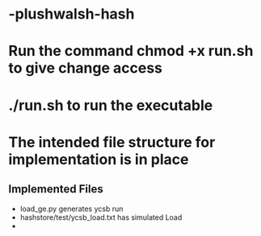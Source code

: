 # -plushwalsh-hash

# Run the command chmod +x run.sh to give change access
# ./run.sh to run the executable
# The intended file structure for implementation is in place




## Implemented Files

- load_ge.py generates ycsb run
- hashstore/test/ycsb_load.txt has simulated Load
- 